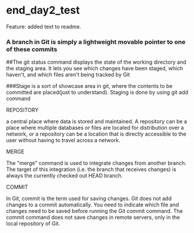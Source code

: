 # end_day2_test

Feature: added text to readme.
### A branch in Git is simply a lightweight movable pointer to one of these commits

##The git status command displays the state of the working directory and the staging area. It lets you see which changes have been staged, which haven't, and which files aren't being tracked by Git

###Stage is a sort of showcase area in git, where the contents to be committed are placed(just to understand). Staging is done by using git add command



REPOSITORY

a central place where data is stored and maintained. A repository can be a place where multiple databases or files are located for distribution over a network, or a repository can be a location that is directly accessible to the user without having to travel across a network.

MERGE

The "merge" command is used to integrate changes from another branch.
The target of this integration (i.e. the branch that receives changes) is always the currently checked out HEAD branch.


COMMIT

In Git, commit is the term used for saving changes.
Git does not add changes to a commit automatically. You need to indicate which file and changes need to be saved before running the Git commit command.
The commit command does not save changes in remote servers, only in the local repository of Git.


